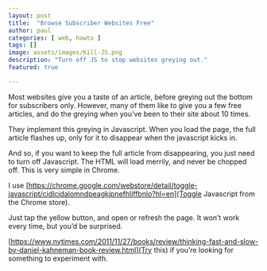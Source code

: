 ```yaml
---
layout: post
title:  "Browse Subscriber Websites Free"
author: paul
categories: [ web, howto ]
tags: []
image: assets/images/Kill-JS.png
description: "Turn off JS to stop websites greying out."
featured: true

---
```



Most websites give you a taste of an article, before greying out the bottom for subscribers only. However, many of them like to give you a few free articles, and do the greying when you’ve been to their site about 10 times.

They implement this greying in Javascript. When you load the page, the full article flashes up, only for it to disappear when the javascript kicks in.

And so, if you want to keep the full article from disappearing, you just need to turn off Javascript. The HTML will load merrily, and never be chopped off. This is very simple in Chrome.

I use [https://chrome.google.com/webstore/detail/toggle-javascript/cidlcjdalomndpeagkjpnefhljffbnlo?hl=en](Toggle Javascript from the Chrome store).

Just tap the yellow button, and open or refresh the page. It won’t work every time, but you’d be surprised.

[https://www.nytimes.com/2011/11/27/books/review/thinking-fast-and-slow-by-daniel-kahneman-book-review.html](Try this) if you’re looking for something to experiment with.
